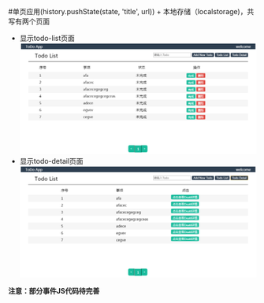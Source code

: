 #单页应用(history.pushState(state, 'title', url)) + 本地存储（localstorage)，共写有两个页面
- 显示todo-list页面
![image](https://github.com/xingZM-p/todos_app/blob/master/todo_app01.PNG)
- 显示todo-detail页面
![image](https://github.com/xingZM-p/todos_app/blob/master/todo_app02.PNG)

**注意：部分事件JS代码待完善**
